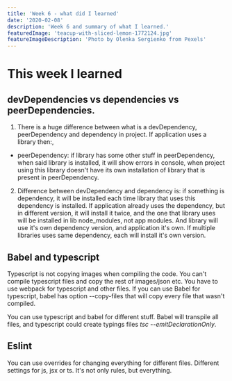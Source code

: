```yaml
---
title: 'Week 6 - what did I learned'
date: '2020-02-08'
description: 'Week 6 and summary of what I learned.'
featuredImage: 'teacup-with-sliced-lemon-1772124.jpg'
featureImageDescription: 'Photo by Olenka Sergienko from Pexels'
---
```


# This week I learned

## devDependencies vs dependencies vs peerDependencies.

1. There is a huge difference between what is a devDependency, peerDependency and dependency in project. If application uses a library then:,

- peerDependency: if library has some other stuff in peerDependency, when said library is installed, it will show errors in console, when project using this library doesn't have its own installation of library that is present in peerDependency.

2. Difference between devDependency and dependency is: if something is dependency, it will be installed each time library that uses this dependency is installed. If application already uses the dependency, but in different version, it will install it twice, and the one that library uses
   will be installed in lib node_modules, not app modules. And library will use it's own dependency version, and application it's own. If multiple libraries uses same dependency, each will install it's own version.

## Babel and typescript

Typescript is not copying images when compiling the code. You can't compile typescript files and copy the rest of images/json etc. You have to use webpack for typescript and other files. If you can use Babel for typescript, babel has option --copy-files that will copy every file that wasn't compiled.

You can use typescript and babel for different stuff. Babel will transpile all files, and typescript could create typings files _tsc --emitDeclarationOnly_.

## Eslint

You can use overrides for changing everything for different files. Different settings for js, jsx or ts. It's not only rules, but everything.
